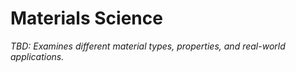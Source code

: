 # Materials Science

_TBD: Examines different material types, properties, and real-world applications._